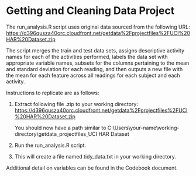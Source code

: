 Getting and Cleaning Data Project
=========================

The run_analysis.R script uses original data sourced from the following URL:
https://d396qusza40orc.cloudfront.net/getdata%2Fprojectfiles%2FUCI%20HAR%20Dataset.zip

The script merges the train and test data sets, assigns descriptive activity names for each of the activities performed, labels the data set with appropriate variable names, subsets for the columns pertaining to the mean and standard deviation for each reading, and then outputs a new file with the mean for each feature across all readings for each subject and each activity.

Instructions to replicate are as follows:


1. Extract following file .zip to your working directory: 
https://d396qusza40orc.cloudfront.net/getdata%2Fprojectfiles%2FUCI%20HAR%20Dataset.zip

    You should now have a path similar to C:\Users\your-name\working-directory\getdata_projectfiles_UCI HAR Dataset

2. Run the run_analysis.R script.

3. This will create a file named tidy_data.txt in your working directory.

Additional detail on variables can be found in the Codebook document.


